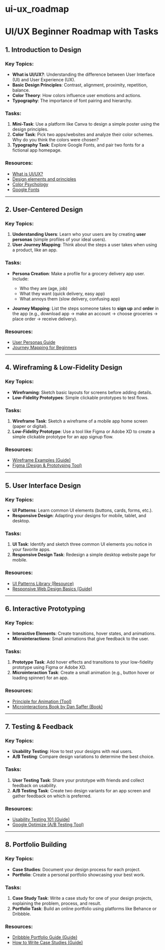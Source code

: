 # ui-ux_roadmap
# UI/UX Beginner Roadmap with Tasks

## 1. Introduction to Design
### Key Topics:
- **What is UI/UX?**: Understanding the difference between User Interface (UI) and User Experience (UX).
- **Basic Design Principles**: Contrast, alignment, proximity, repetition, balance.
- **Color Theory**: How colors influence user emotions and actions.
- **Typography**: The importance of font pairing and hierarchy.


### Tasks:
1. **Mini-Task**: Use a platform like Canva to design a simple poster using the design principles.
2. **Color Task**: Pick two apps/websites and analyze their color schemes. Why do you think the colors were chosen?
3. **Typography Task**: Explore Google Fonts, and pair two fonts for a fictional app homepage.

### Resources:
- [What is UI/UX?](https://www.figma.com/resource-library/difference-between-ui-and-ux/)
- [Design elements and principles](https://www.canva.com/learn/design-elements-principles/)
- [Color Psychology](https://bootcamp.uxdesign.cc/ux-ui-color-psychology-521cd5423527)
- [Google Fonts](https://fonts.google.com)

---

## 2. User-Centered Design

### Key Topics:
1. **Understanding Users**: Learn who your users are by creating **user personas** (simple profiles of your ideal users).
2. **User Journey Mapping**: Think about the steps a user takes when using a product, like an app.

### Tasks:
- **Persona Creation**: Make a profile for a grocery delivery app user. Include:
  - Who they are (age, job)
  - What they want (quick delivery, easy app)
  - What annoys them (slow delivery, confusing app)

- **Journey Mapping**: List the steps someone takes to **sign up** and **order** in the app (e.g., download app → make an account → choose groceries → place order → receive delivery).

### Resources:
- [User Personas Guide](https://www.interaction-design.org/literature/article/personas-why-and-how-you-should-use-them)
- [Journey Mapping for Beginners](https://uxdesign.cc/a-beginners-guide-to-customer-journey-mapping-26c7f9799702)

---

## 4. Wireframing & Low-Fidelity Design
### Key Topics:
- **Wireframing**: Sketch basic layouts for screens before adding details.
- **Low-Fidelity Prototypes**: Simple clickable prototypes to test flows.

### Tasks:
1. **Wireframe Task**: Sketch a wireframe of a mobile app home screen (paper or digital).
2. **Low-Fidelity Prototype**: Use a tool like Figma or Adobe XD to create a simple clickable prototype for an app signup flow.

### Resources:
- [Wireframe Examples (Guide)](https://xd.adobe.com/ideas/process/wireframing/wireframes-design-process-how-create-wireframe/)
- [Figma (Design & Prototyping Tool)](https://www.figma.com)

---

## 5. User Interface Design
### Key Topics:
- **UI Patterns**: Learn common UI elements (buttons, cards, forms, etc.).
- **Responsive Design**: Adapting your designs for mobile, tablet, and desktop.

### Tasks:
1. **UI Task**: Identify and sketch three common UI elements you notice in your favorite apps.
2. **Responsive Design Task**: Redesign a simple desktop website page for mobile.

### Resources:
- [UI Patterns Library (Resource)](https://ui-patterns.com)
- [Responsive Web Design Basics (Guide)](https://developers.google.com/web/fundamentals/design-and-ux/responsive)

---

## 6. Interactive Prototyping
### Key Topics:
- **Interactive Elements**: Create transitions, hover states, and animations.
- **Microinteractions**: Small animations that give feedback to the user.

### Tasks:
1. **Prototype Task**: Add hover effects and transitions to your low-fidelity prototype using Figma or Adobe XD.
2. **Microinteraction Task**: Create a small animation (e.g., button hover or loading spinner) for an app.

### Resources:
- [Principle for Animation (Tool)](http://principleformac.com/)
- [Microinteractions Book by Dan Saffer (Book)](https://www.amazon.com/Microinteractions-Full-Color-Designing-Details/dp/1491945923)

---

## 7. Testing & Feedback
### Key Topics:
- **Usability Testing**: How to test your designs with real users.
- **A/B Testing**: Compare design variations to determine the best choice.

### Tasks:
1. **User Testing Task**: Share your prototype with friends and collect feedback on usability.
2. **A/B Testing Task**: Create two design variants for an app screen and gather feedback on which is preferred.

### Resources:
- [Usability Testing 101 (Guide)](https://www.usability.gov/how-to-and-tools/methods/usability-testing.html)
- [Google Optimize (A/B Testing Tool)](https://optimize.google.com)

---

## 8. Portfolio Building
### Key Topics:
- **Case Studies**: Document your design process for each project.
- **Portfolio**: Create a personal portfolio showcasing your best work.

### Tasks:
1. **Case Study Task**: Write a case study for one of your design projects, explaining the problem, process, and result.
2. **Portfolio Task**: Build an online portfolio using platforms like Behance or Dribbble.

### Resources:
- [Dribbble Portfolio Guide (Guide)](https://dribbble.com/resources/how-to-get-featured-on-dribbble)
- [How to Write Case Studies (Guide)](https://www.interaction-design.org/literature/article/how-to-create-ux-case-studies)

